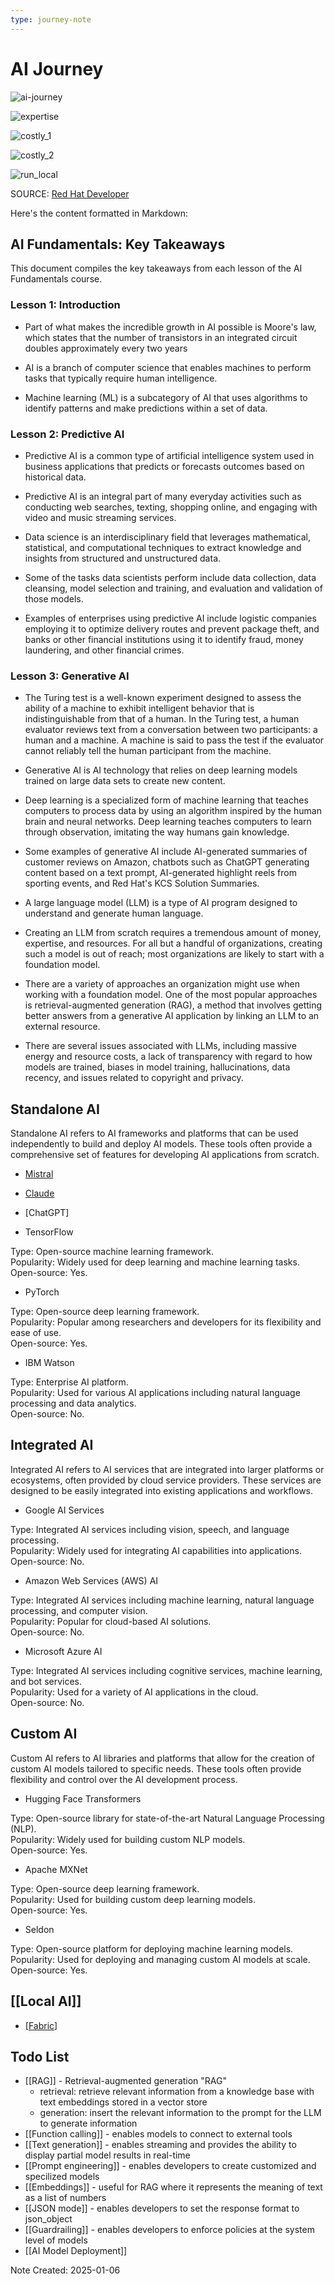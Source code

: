 ```yaml
---
type: journey-note
---
```


# AI Journey

![ai-journey](../attachments/ai-journey.png)

![expertise](../attachments/expertise.png)

![costly_1](../attachments/costly_1.png)

![costly_2](../attachments/costly_2.png)

![run_local](../attachments/run_local.png)

SOURCE: [Red Hat Developer](https://www.youtube.com/watch?v=tZj8j3fdXy4)

Here's the content formatted in Markdown:

## AI Fundamentals: Key Takeaways

This document compiles the key takeaways from each lesson of the AI Fundamentals course.

### Lesson 1: Introduction

* Part of what makes the incredible growth in AI possible is Moore's law, which states that the number of transistors in an integrated circuit doubles approximately every two years

* AI is a branch of computer science that enables machines to perform tasks that typically require human intelligence.

* Machine learning (ML) is a subcategory of AI that uses algorithms to identify patterns and make predictions within a set of data.

### Lesson 2: Predictive AI

* Predictive AI is a common type of artificial intelligence system used in business applications that predicts or forecasts outcomes based on historical data.

* Predictive AI is an integral part of many everyday activities such as conducting web searches, texting, shopping online, and engaging with video and music streaming services.

* Data science is an interdisciplinary field that leverages mathematical, statistical, and computational techniques to extract knowledge and insights from structured and unstructured data.

* Some of the tasks data scientists perform include data collection, data cleansing, model selection and training, and evaluation and validation of those models.

* Examples of enterprises using predictive AI include logistic companies employing it to optimize delivery routes and prevent package theft, and banks or other financial institutions using it to identify fraud, money laundering, and other financial crimes.

### Lesson 3: Generative AI

* The Turing test is a well-known experiment designed to assess the ability of a machine to exhibit intelligent behavior that is indistinguishable from that of a human. In the Turing test, a human evaluator reviews text from a conversation between two participants: a human and a machine. A machine is said to pass the test if the evaluator cannot reliably tell the human participant from the machine.

* Generative AI is AI technology that relies on deep learning models trained on large data sets to create new content.

* Deep learning is a specialized form of machine learning that teaches computers to process data by using an algorithm inspired by the human brain and neural networks. Deep learning teaches computers to learn through observation, imitating the way humans gain knowledge.

* Some examples of generative AI include AI-generated summaries of customer reviews on Amazon, chatbots such as ChatGPT generating content based on a text prompt, AI-generated highlight reels from sporting events, and Red Hat's KCS Solution Summaries.

* A large language model (LLM) is a type of AI program designed to understand and generate human language.

* Creating an LLM from scratch requires a tremendous amount of money, expertise, and resources. For all but a handful of organizations, creating such a model is out of reach; most organizations are likely to start with a foundation model.

* There are a variety of approaches an organization might use when working with a foundation model. One of the most popular approaches is retrieval-augmented generation (RAG), a method that involves getting better answers from a generative AI application by linking an LLM to an external resource.

* There are several issues associated with LLMs, including massive energy and resource costs, a lack of transparency with regard to how models are trained, biases in model training, hallucinations, data recency, and issues related to copyright and privacy.

## Standalone AI

Standalone AI refers to AI frameworks and platforms that can be used independently to build and deploy AI models. These tools often provide a comprehensive set of features for developing AI applications from scratch.

- [Mistral](https://console.mistral.ai/)
- [Claude](https://claude.ai/new)
- [ChatGPT]
  
  
- TensorFlow

Type: Open-source machine learning framework.\
Popularity: Widely used for deep learning and machine learning tasks.\
Open-source: Yes.

- PyTorch

Type: Open-source deep learning framework.\
Popularity: Popular among researchers and developers for its flexibility and ease of use.\
Open-source: Yes.

- IBM Watson

Type: Enterprise AI platform.\
Popularity: Used for various AI applications including natural language processing and data analytics.\
Open-source: No.

## Integrated AI

Integrated AI refers to AI services that are integrated into larger platforms or ecosystems, often provided by cloud service providers. These services are designed to be easily integrated into existing applications and workflows.

- Google AI Services

Type: Integrated AI services including vision, speech, and language processing.\
Popularity: Widely used for integrating AI capabilities into applications.\
Open-source: No.

- Amazon Web Services (AWS) AI

Type: Integrated AI services including machine learning, natural language processing, and computer vision.\
Popularity: Popular for cloud-based AI solutions.\
Open-source: No.

- Microsoft Azure AI

Type: Integrated AI services including cognitive services, machine learning, and bot services.\
Popularity: Used for a variety of AI applications in the cloud.\
Open-source: No.

## Custom AI

Custom AI refers to AI libraries and platforms that allow for the creation of custom AI models tailored to specific needs. These tools often provide flexibility and control over the AI development process.

- Hugging Face Transformers

Type: Open-source library for state-of-the-art Natural Language Processing (NLP).\
Popularity: Widely used for building custom NLP models.\
Open-source: Yes.

- Apache MXNet

Type: Open-source deep learning framework.\
Popularity: Used for building custom deep learning models.\
Open-source: Yes.

- Seldon

Type: Open-source platform for deploying machine learning models.\
Popularity: Used for deploying and managing custom AI models at scale.\
Open-source: Yes.

## [[Local AI]]

- [[Fabric]]


## Todo List

- [[RAG]] - Retrieval-augmented generation "RAG" 
  - retrieval: retrieve relevant information from a knowledge base with text embeddings stored in a vector store
  - generation: insert the relevant information to the prompt for the LLM to generate information
- [[Function calling]] - enables models to connect to external tools
- [[Text generation]] - enables streaming and provides the ability to display partial model results in real-time
- [[Prompt engineering]] - enables developers to create customized and specilized models
- [[Embeddings]] - useful for RAG where it represents the meaning of text as a list of numbers
- [[JSON mode]] - enables developers to set the response format to json_object
- [[Guardrailing]] - enables developers to enforce policies at the system level of models
- [[AI Model Deployment]]

Note Created: 2025-01-06




[//begin]: # "Autogenerated link references for markdown compatibility"
[Fabric]: Fabric.md "Fabric"
[//end]: # "Autogenerated link references"
